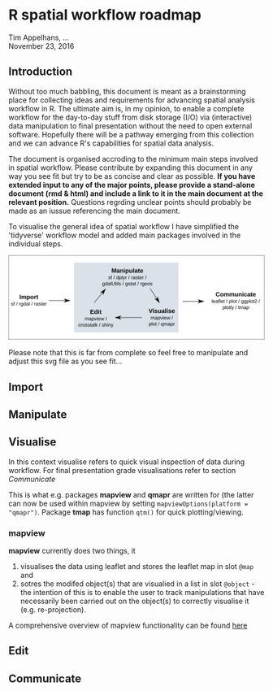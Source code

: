 # R spatial workflow roadmap
Tim Appelhans, ...  
November 23, 2016  



## Introduction
Without too much babbling, this document is meant as a brainstorming place for collecting ideas and requirements for advancing spatial analysis workflow in R. The ultimate aim is, in my opinion, to enable a complete workflow for the day-to-day stuff from disk storage (I/O) via (interactive) data manipulation to final presentation without the need to open external software. Hopefully there will be a pathway emerging from this collection and we can advance R's capabilities for spatial data analysis.

The document is organised accroding to the minimum main steps involved in spatial workflow. Please contribute by expanding this document in any way you see fit but try to be as concise and clear as possible. **If you have extended input to any of the major points, please provide a stand-alone document (rmd & html) and include a link to it in the main document at the relevant position.** Questions regrding unclear points should probably be made as an iussue referencing the main document.

To visualise the general idea of spatial workflow I have simplified the 'tidyverse' workflow model and added main packages involved in the individual steps.

![](./images/minimum_workflow.svg)

Please note that this is far from complete so feel free to manipulate and adjust this svg file as you see fit...

## Import


## Manipulate


## Visualise
In this context visualise refers to quick visual inspection of data during workflow. For final presentation grade visualisations refer to section *Communicate*

This is what e.g. packages **mapview** and **qmapr** are written for (the latter can now be used within mapview by setting `mapviewOptions(platform = "qmapr")`. Package **tmap** has function `qtm()` for quick plotting/viewing.

### mapview
**mapview** currently does two things, it

1. visualises the data using leaflet and stores the leaflet map in slot `@map` and 
2. sotres the modifed object(s) that are visualied in a list in slot `@object` - 
the intention of this is to enable the user to track manipulations that have necessarily been carried out on the object(s) to correctly visualise it (e.g. re-projection).

A comprehensive overview of mapview functionality can be found [here](http://environmentalinformatics-marburg.github.io/mapview/introduction.html)



## Edit

## Communicate


